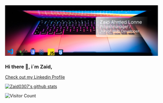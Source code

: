 
<img src="https://github.com/Zaid0307/Zaid0307/blob/main/BannerGithub.png"
     alt="Banner">


### Hi there 👋, i´m Zaid,

[Check out my Linkedin Profile](https://www.linkedin.com/in/zaidlonne/)

[![Zaid0307's github stats](https://github-readme-stats.vercel.app/api?username=Zaid0307)](https://github.com/anuraghazra/github-readme-stats)


![Visitor Count](https://profile-counter.glitch.me/{Zaid0307}/count.svg)

